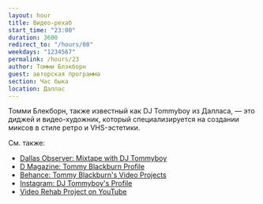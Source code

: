```yaml
---
layout: hour
title: Видео-рехаб
start_time: "23:00"
duration: 3600
redirect_to: "/hours/00"
weekdays: "1234567"
permalink: /hours/23
author: Томми Блэкборн
guest: авторская программа
section: Час быка
location: Даллас
---
```



Томми Блекборн, также известный как DJ Tommyboy из Далласа, — это диджей и видео-художник, который специализируется на создании миксов в стиле ретро и VHS-эстетики.

См. также:

- [Dallas Observer: Mixtape with DJ Tommyboy](https://www.dallasobserver.com/music/dallas-observer-mixtape-with-tommyboy-8698232)
- [D Magazine: Tommy Blackburn Profile](https://www.dmagazine.com/arts-entertainment/2012/06/profile-why-dj-tommyboy-is-one-of-dallas-most-notable-djs/)
- [Behance: Tommy Blackburn's Video Projects](https://www.behance.net/whoistommy)
- [Instagram: DJ Tommyboy's Profile](https://www.instagram.com/whoistommy)
- [Video Rehab Project on YouTube](https://www.youtube.com/results?search_query=video+rehab+tommyboy+dallas)
